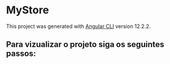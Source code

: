 # MyStore

This project was generated with [Angular CLI](https://github.com/angular/angular-cli) version 12.2.2.

## Para vizualizar o projeto siga os seguintes passos:

